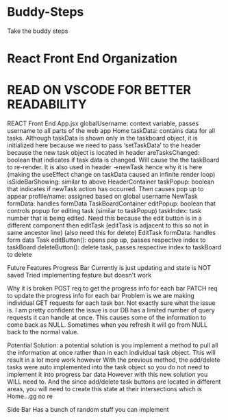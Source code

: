 # Buddy-Steps
Take the buddy steps

# React Front End Organization
# READ ON VSCODE FOR BETTER READABILITY
REACT Front End
App.jsx
globalUsername: context variable, passes username to all parts of the web app
    Home
        taskData: contains data for all tasks. Although taskData is shown only in the taskboard object, it is initialized here because we need to pass ‘setTaskData’ to the header because the new task object is located in header
        areTasksChanged: boolean that indicates if task data is changed. Will cause the the taskBoard to re-render. It is also used in header ->newTask hence why it is here (making the useEffect change on taskData caused an infinite render loop)
        isSideBarShowing: similar to above
        HeaderContainer
            taskPopup: boolean that indicates if newTask action has occurred. Then causes pop up to appear
            profile/name: assigned based on global username
            NewTask
                formData: handles formData
        TaskBoardContainer
            editPopup: boolean that controls popup for editing task (similar to taskPopup)
            taskIndex: task number that is being edited. Need this because the edit button is in a different component then editTask (editTask is adjacent to this so not in same ancestor line) (also need this for delete)
            EditTask
                formData: handles form data
            Task
                editButton(): opens pop up, passes respective index to taskBoard
                deleteButton(): delete task, passes respective index to taskBoard to delete

Future Features
Progress Bar
Currently is just updating and state is NOT saved
Tried implementing feature but doesn't work

Why it is broken
POST req to get the progress info for each bar
PATCH req to update the progress info for each bar
Problem is we are making individual GET requests for each task bar. Not exactly sure what the issue is. I am pretty confident the issue is our DB has a limited number of query requests it can handle at once. This causes some of the information to come back as NULL. Sometimes when you refresh it will go from NULL back to the normal value. 

Potential Solution: 
a potential solution is you implement a method to pull all the information at once rather than in each individual task object. This will result in a lot more work however
With the previous method, the add/delete tasks were auto implemented into the task object so you do not need to implement it into progress bar data
However with this new solution you WILL need to. And the since add/delete task buttons are located in different areas, you will need to create this state at their intersections which is Home…gg no re

Side Bar
Has a bunch of random stuff you can implement


